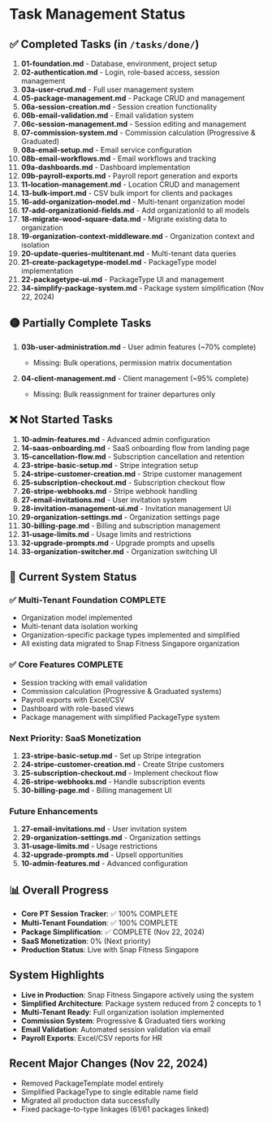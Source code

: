 # Task Management Status

## ✅ Completed Tasks (in `/tasks/done/`)
1. **01-foundation.md** - Database, environment, project setup
2. **02-authentication.md** - Login, role-based access, session management
3. **03a-user-crud.md** - Full user management system
4. **05-package-management.md** - Package CRUD and management
5. **06a-session-creation.md** - Session creation functionality
6. **06b-email-validation.md** - Email validation system
7. **06c-session-management.md** - Session editing and management
8. **07-commission-system.md** - Commission calculation (Progressive & Graduated)
9. **08a-email-setup.md** - Email service configuration
10. **08b-email-workflows.md** - Email workflows and tracking
11. **09a-dashboards.md** - Dashboard implementation
12. **09b-payroll-exports.md** - Payroll report generation and exports
13. **11-location-management.md** - Location CRUD and management
14. **13-bulk-import.md** - CSV bulk import for clients and packages
15. **16-add-organization-model.md** - Multi-tenant organization model
16. **17-add-organizationid-fields.md** - Add organizationId to all models
17. **18-migrate-wood-square-data.md** - Migrate existing data to organization
18. **19-organization-context-middleware.md** - Organization context and isolation
19. **20-update-queries-multitenant.md** - Multi-tenant data queries
20. **21-create-packagetype-model.md** - PackageType model implementation
21. **22-packagetype-ui.md** - PackageType UI and management
22. **34-simplify-package-system.md** - Package system simplification (Nov 22, 2024)

## 🟡 Partially Complete Tasks
1. **03b-user-administration.md** - User admin features (~70% complete)
   - Missing: Bulk operations, permission matrix documentation
   
2. **04-client-management.md** - Client management (~95% complete)
   - Missing: Bulk reassignment for trainer departures only

## ❌ Not Started Tasks
1. **10-admin-features.md** - Advanced admin configuration
2. **14-saas-onboarding.md** - SaaS onboarding flow from landing page
3. **15-cancellation-flow.md** - Subscription cancellation and retention
4. **23-stripe-basic-setup.md** - Stripe integration setup
5. **24-stripe-customer-creation.md** - Stripe customer management
6. **25-subscription-checkout.md** - Subscription checkout flow
7. **26-stripe-webhooks.md** - Stripe webhook handling
8. **27-email-invitations.md** - User invitation system
9. **28-invitation-management-ui.md** - Invitation management UI
10. **29-organization-settings.md** - Organization settings page
11. **30-billing-page.md** - Billing and subscription management
12. **31-usage-limits.md** - Usage limits and restrictions
13. **32-upgrade-prompts.md** - Upgrade prompts and upsells
14. **33-organization-switcher.md** - Organization switching UI

## 🚀 Current System Status

### ✅ Multi-Tenant Foundation COMPLETE
- Organization model implemented
- Multi-tenant data isolation working
- Organization-specific package types implemented and simplified
- All existing data migrated to Snap Fitness Singapore organization

### ✅ Core Features COMPLETE
- Session tracking with email validation
- Commission calculation (Progressive & Graduated systems)
- Payroll exports with Excel/CSV
- Dashboard with role-based views
- Package management with simplified PackageType system

### Next Priority: SaaS Monetization
1. **23-stripe-basic-setup.md** - Set up Stripe integration
2. **24-stripe-customer-creation.md** - Create Stripe customers
3. **25-subscription-checkout.md** - Implement checkout flow
4. **26-stripe-webhooks.md** - Handle subscription events
5. **30-billing-page.md** - Billing management UI

### Future Enhancements
1. **27-email-invitations.md** - User invitation system
2. **29-organization-settings.md** - Organization settings
3. **31-usage-limits.md** - Usage restrictions
4. **32-upgrade-prompts.md** - Upsell opportunities
5. **10-admin-features.md** - Advanced configuration

## 📊 Overall Progress
- **Core PT Session Tracker**: ✅ 100% COMPLETE
- **Multi-Tenant Foundation**: ✅ 100% COMPLETE
- **Package Simplification**: ✅ COMPLETE (Nov 22, 2024)
- **SaaS Monetization**: 0% (Next priority)
- **Production Status**: Live with Snap Fitness Singapore

## System Highlights
- **Live in Production**: Snap Fitness Singapore actively using the system
- **Simplified Architecture**: Package system reduced from 2 concepts to 1
- **Multi-Tenant Ready**: Full organization isolation implemented
- **Commission System**: Progressive & Graduated tiers working
- **Email Validation**: Automated session validation via email
- **Payroll Exports**: Excel/CSV reports for HR

## Recent Major Changes (Nov 22, 2024)
- Removed PackageTemplate model entirely
- Simplified PackageType to single editable name field
- Migrated all production data successfully
- Fixed package-to-type linkages (61/61 packages linked)